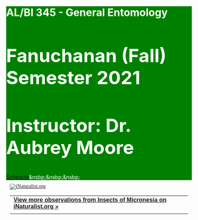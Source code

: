 <!--
.. title:
.. slug:
.. date: 2017-08-10 09:19:07 UTC+10:00
.. tags:
.. category:
.. link:
.. description:
.. type: text
.. hidetitle: true
-->

<style type="text/css">
h2, .h2 {
    font-size: 50px;
}
.jumbotron{
	color: white;
	background-color: green;
}

</style>

<div class="jumbotron">
<h1>AL/BI 345 - General Entomology</h1>
<h2>Fanuchanan (Fall) Semester 2021</h2>
<h2>Instructor: Dr. Aubrey Moore</h2>
<a href="ALBI-345/files/schedule.html">Schedule</a>&nsbp;&nsbp;&nsbp;<a href="ALBI-345/files/syllabus.pdf"><Syllabus (PDF)</a>
</div>

<style type="text/css" media="screen">
.inat-widget { font-family: Georgia, serif; padding: 10px; line-height: 1;}
.inat-widget-header {margin-bottom: 10px;}
.inat-widget td {vertical-align: top; padding-bottom: 10px;}
.inat-label { color: #888; }
.inat-meta { font-size: smaller; margin-top: 3px; line-height: 1.2;}
.inat-observation-body, .inat-user-body { padding-left: 10px; }
.inat-observation-image {text-align: center;}
.inat-observation-image, .inat-user-image { width: 48px; display: inline-block; }
.inat-observation-image img, .inat-user-image img { max-width: 48px; }
.inat-observation-image img { vertical-align: middle; }
.inat-widget-small .inat-observation-image { display:block; float: left; margin: 0 3px 3px 0; height:48px;}
.inat-label, .inat-value, .inat-user { font-family: "Trebuchet MS", Arial, sans-serif; }
.inat-user-body {vertical-align: middle;}
.inat-widget td.inat-user-body {vertical-align: middle;}
.inat-widget .inat-footer td.inat-value {vertical-align: middle; padding-left: 10px;}
</style>
<div class="inat-widget">
    <div class="inat-widget-header"><a href="https://www.inaturalist.org"><img alt="iNaturalist.org" src="https://static.inaturalist.org/sites/1-logo.png?1433365372" /></a></div>
  <script type="text/javascript" charset="utf-8" src="https://www.inaturalist.org/observations/project/1627.widget?layout=small&limit=63&order=desc&order_by=observed_on"></script>
  <table class="inat-footer">
    <tr class="inat-user">
      <td class="inat-value">
        <strong>
            <a href="https://www.inaturalist.org/observations/project/1627">View more observations from Insects of Micronesia on <nobr>iNaturalist.org »</nobr></a>
        </strong>
      </td>
    </tr>
  </table>
</div>

<!---
<iframe src="https://calendar.google.com/calendar/embed?mode=AGENDA&amp;height=600&amp;wkst=1&amp;bgcolor=%23FFFFFF&amp;src=fee5fmkp5k5qdcc3ftppl09kas%40group.calendar.google.com&amp;color=%23333333&amp;ctz=Pacific%2FGuam" style="border-width:0" width="800" height="600" frameborder="0" scrolling="no"></iframe>
-->
